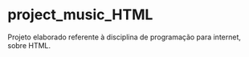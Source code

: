# project_music_HTML

Projeto elaborado referente à disciplina de programação para internet, sobre HTML.
